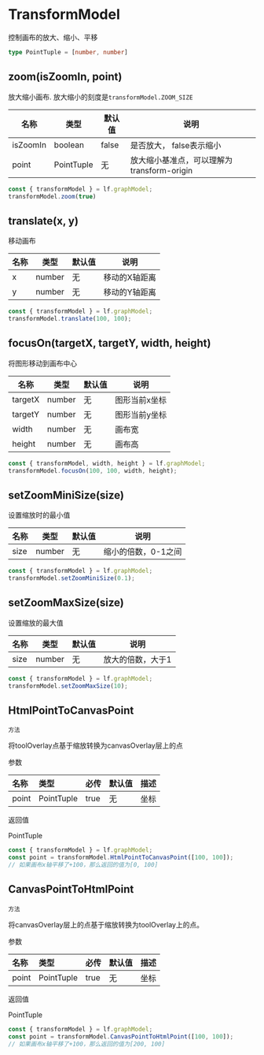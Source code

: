 # TransformModel

控制画布的放大、缩小、平移

```ts
type PointTuple = [number, number]
```

## zoom(isZoomIn, point)

放大缩小画布. 放大缩小的刻度是`transformModel.ZOOM_SIZE`

|名称|类型|默认值|说明|
|-|-|-|-|
|isZoomIn|boolean|false| 是否放大， false表示缩小|
|point|PointTuple|无|放大缩小基准点，可以理解为transform-origin|

```js
const { transformModel } = lf.graphModel;
transformModel.zoom(true)
```

## translate(x, y)

移动画布

|名称|类型|默认值|说明|
|-|-|-|-|
|x|number|无|移动的X轴距离|
|y|number|无|移动的Y轴距离|

```js
const { transformModel } = lf.graphModel;
transformModel.translate(100, 100);
```


## focusOn(targetX, targetY, width, height)

将图形移动到画布中心

|名称|类型|默认值|说明|
|-|-|-|-|
|targetX|number|无|图形当前x坐标|
|targetY|number|无|图形当前y坐标|
|width|number|无|画布宽|
|height|number|无|画布高|

```js
const { transformModel, width, height } = lf.graphModel;
transformModel.focusOn(100, 100, width, height);
```

## setZoomMiniSize(size)

设置缩放时的最小值

|名称|类型|默认值|说明|
|-|-|-|-|
|size|number|无|缩小的倍数，0-1之间|

```js
const { transformModel } = lf.graphModel;
transformModel.setZoomMiniSize(0.1);
```

## setZoomMaxSize(size)

设置缩放的最大值

|名称|类型|默认值|说明|
|-|-|-|-|
|size|number|无|放大的倍数，大于1|

```js
const { transformModel } = lf.graphModel;
transformModel.setZoomMaxSize(10);
```
## HtmlPointToCanvasPoint

`方法`

将toolOverlay点基于缩放转换为canvasOverlay层上的点

参数

| 名称 | 类型 | 必传 | 默认值 | 描述 |
| :- | :- | :- | :- | :- |
| point | PointTuple | true | 无 | 坐标 |

返回值

PointTuple

```js
const { transformModel } = lf.graphModel;
const point = transformModel.HtmlPointToCanvasPoint([100, 100]);
// 如果画布x轴平移了+100，那么返回的值为[0, 100]
```

## CanvasPointToHtmlPoint

`方法`

将canvasOverlay层上的点基于缩放转换为toolOverlay上的点。

参数

| 名称 | 类型 | 必传 | 默认值 | 描述 |
| :- | :- | :- | :- | :- |
| point | PointTuple | true | 无 | 坐标 |

返回值

PointTuple

```js
const { transformModel } = lf.graphModel;
const point = transformModel.CanvasPointToHtmlPoint([100, 100]);
// 如果画布x轴平移了+100，那么返回的值为[200, 100]
```